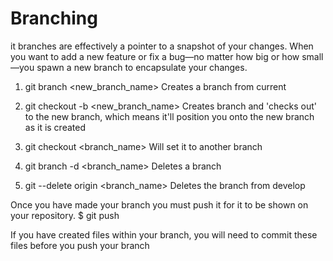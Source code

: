 # Branching
it branches are effectively a pointer to a snapshot of your changes. When you want to add a new feature or fix a bug—no matter how big or how small—you spawn a new branch to encapsulate your changes.

1. git branch <new_branch_name>
	Creates a branch from current
	
2. git checkout -b <new_branch_name>
	Creates branch and 'checks out' to the new branch, which means it'll position you onto the new branch as it is created
	
3. git checkout <branch_name>
	Will set it to another branch
	
4. git branch -d <branch_name>
	Deletes a branch
	
5. git --delete origin <branch_name>
	Deletes the branch from develop
	
Once you have made your branch you must push it for it to be shown on your repository.
$ git push

If you have created files within your branch, you will need to commit these files before you push your branch

